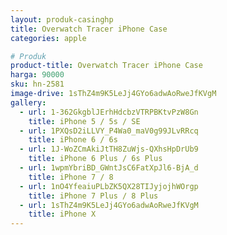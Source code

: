 ```yaml
---
layout: produk-casinghp
title: Overwatch Tracer iPhone Case
categories: apple

# Produk
product-title: Overwatch Tracer iPhone Case
harga: 90000
sku: hn-2581
image-drive: 1sThZ4m9K5LeJj4GYo6adwAoRweJfKVgM
gallery:
  - url: 1-362GkgblJErhHdcbzVTRPBKtvPzW8Gn
    title: iPhone 5 / 5s / SE
  - url: 1PXQsD2iLLVY_P4Wa0_maV0g99JLvRRcq
    title: iPhone 6 / 6s
  - url: 1J-WoZCmAkiJtTH8ZuWjs-QXhsHpDrUb9
    title: iPhone 6 Plus / 6s Plus
  - url: 1wpmYbriBD_GWntJsC6FatXpJl6-BjA_d
    title: iPhone 7 / 8
  - url: 1nO4YfeaiuPLbZK5QX28TIJyjojhWOrgp
    title: iPhone 7 Plus / 8 Plus
  - url: 1sThZ4m9K5LeJj4GYo6adwAoRweJfKVgM
    title: iPhone X
---
```

